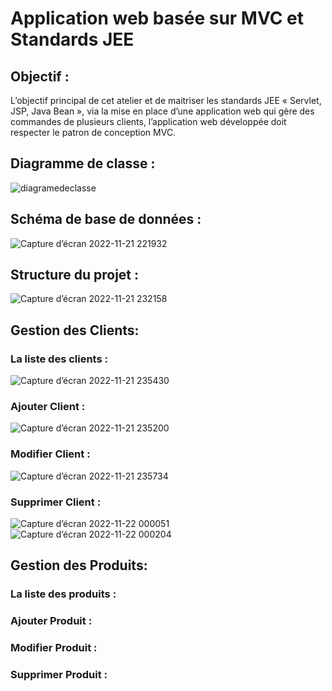 
# Application web basée sur MVC et Standards JEE

## Objectif  :
L’objectif principal de cet atelier et de maitriser les standards JEE « Servlet, JSP, Java Bean »,
via la mise en place d’une application web qui gère des commandes de plusieurs clients, l’application
web développée doit respecter le patron de conception MVC.

## Diagramme de classe :
![diagramedeclasse](https://user-images.githubusercontent.com/101187429/203170699-a8bd44ed-a86b-44cc-b8df-584f374271c2.jpg)
## Schéma de base de données :
![Capture d’écran 2022-11-21 221932](https://user-images.githubusercontent.com/101187429/203172808-90a06595-8045-4f17-88db-3e4dcf16cdf7.jpg)

## Structure du projet :
![Capture d’écran 2022-11-21 232158](https://user-images.githubusercontent.com/101187429/203173023-0aff1f2b-e405-40bd-9311-d6e7ea841736.jpg)

## Gestion des Clients:

### La liste des clients :
![Capture d’écran 2022-11-21 235430](https://user-images.githubusercontent.com/101187429/203174325-bd396c80-05e5-4e39-8e71-cf98dd408841.jpg)
### Ajouter Client :
![Capture d’écran 2022-11-21 235200](https://user-images.githubusercontent.com/101187429/203174023-1e289a1d-e75b-4aec-9815-fce23f772e90.jpg)
### Modifier Client :
![Capture d’écran 2022-11-21 235734](https://user-images.githubusercontent.com/101187429/203174732-49622342-959d-4dd6-bb19-785a59ea59b4.jpg)
### Supprimer  Client :
![Capture d’écran 2022-11-22 000051](https://user-images.githubusercontent.com/101187429/203175137-706d9e08-82ef-441d-b49e-4f32ba2b7a95.jpg)
![Capture d’écran 2022-11-22 000204](https://user-images.githubusercontent.com/101187429/203175269-8a77de4b-9b97-4c9a-8d6f-e6815b5f442d.jpg)


## Gestion des Produits:

### La liste des produits :

### Ajouter Produit :

### Modifier Produit :

### Supprimer  Produit :

